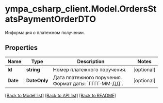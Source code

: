 # ympa_csharp_client.Model.OrdersStatsPaymentOrderDTO
Информация о платежном получении.

## Properties

Name | Type | Description | Notes
------------ | ------------- | ------------- | -------------
**Id** | **string** | Номер платежного поручения. | [optional] 
**Date** | **DateOnly** | Дата платежного поручения.  Формат даты: &#x60;ГГГГ‑ММ‑ДД&#x60;.  | [optional] 

[[Back to Model list]](../README.md#documentation-for-models) [[Back to API list]](../README.md#documentation-for-api-endpoints) [[Back to README]](../README.md)


